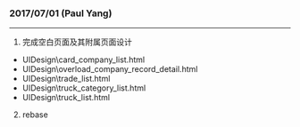 ﻿### 2017/07/01 (Paul Yang)
----
1. 完成空白页面及其附属页面设计
 - UIDesign\card_company_list.html
 - UIDesign\overload_company_record_detail.html
 - UIDesign\trade_list.html
 - UIDesign\truck_category_list.html
 - UIDesign\truck_list.html

2. rebase